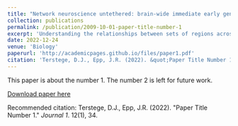 ```yaml
---
title: "Network neuroscience untethered: brain-wide immediate early gene expression for the analysis of functional connectivity in freely behaving animals."
collection: publications
permalink: /publication/2009-10-01-paper-title-number-1
excerpt: 'Understanding the relationships between sets of regions across the brain is critical to understanding of cognitive function. The application of graph theoretical analyses to brain-wide immediate early gene expression density provides a means of studying these relationships in freely behaving animal models. Here, we provide overviews of the steps required to apply these techniques and acknowledge critical considerations which should be kept in mind when designing and conducting these experiments.'
date: 2022-12-24
venue: 'Biology'
paperurl: 'http://academicpages.github.io/files/paper1.pdf'
citation: 'Terstege, D.J., Epp, J.R. (2022). &quot;Paper Title Number 1.&quot; <i>Journal 1</i>. 1(1).'
---
```

This paper is about the number 1. The number 2 is left for future work.

[Download paper here](http://academicpages.github.io/files/paper1.pdf)

Recommended citation: Terstege, D.J., Epp, J.R. (2022). "Paper Title Number 1." <i>Journal 1</i>. 12(1), 34.
